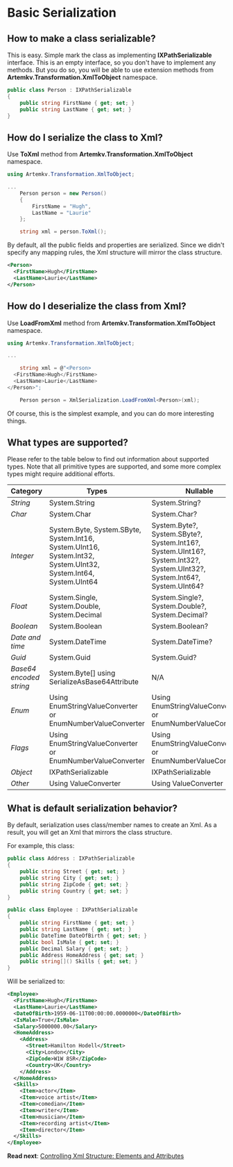 # Basic Serialization

## How to make a class serializable?

This is easy. Simple mark the class as implementing **IXPathSerializable** interface. This is an empty interface, so you don't have to implement any methods. But you do so, you will be able to use extension methods from **Artemkv.Transformation.XmlToObject** namespace.

```csharp
public class Person : IXPathSerializable
{
	public string FirstName { get; set; }
	public string LastName { get; set; }
}
```

## How do I serialize the class to Xml?

Use **ToXml** method from **Artemkv.Transformation.XmlToObject** namespace.

```csharp
using Artemkv.Transformation.XmlToObject;

...
	Person person = new Person()
	{
		FirstName = "Hugh",
		LastName = "Laurie"
	};

	string xml = person.ToXml();
```

By default, all the public fields and properties are serialized. Since we didn't specify any mapping rules, the Xml structure will mirror the class structure.

```xml
<Person>
  <FirstName>Hugh</FirstName>
  <LastName>Laurie</LastName>
</Person>
```

## How do I deserialize the class from Xml?

Use **LoadFromXml** method from **Artemkv.Transformation.XmlToObject** namespace.

```csharp
using Artemkv.Transformation.XmlToObject;

...

	string xml = @"<Person>
  <FirstName>Hugh</FirstName>
  <LastName>Laurie</LastName>
</Person>";

	Person person = XmlSerialization.LoadFromXml<Person>(xml);
```

Of course, this is the simplest example, and you can do more interesting things.

## What types are supported?

Please refer to the table below to find out information about supported types. Note that all primitive types are supported, and some more complex types might require additional efforts.

| Category | Types | Nullable | Array |
| --- | --- | --- | --- |
| _String_ | System.String | System.String? | System.String[] |
| _Char_ | System.Char | System.Char? | System.Char[] |
| _Integer_ | System.Byte, System.SByte, System.Int16, System.UInt16, System.Int32, System.UInt32, System.Int64, System.UInt64 | System.Byte?, System.SByte?, System.Int16?, System.UInt16?, System.Int32?, System.UInt32?, System.Int64?, System.UInt64? | System.Byte[], System.SByte[], System.Int16[], System.UInt16[], System.Int32[], System.UInt32[], System.Int64[], System.UInt64[] |
| _Float_ | System.Single, System.Double, System.Decimal | System.Single?, System.Double?, System.Decimal? | System.Single[], System.Double[], System.Decimal[] |
| _Boolean_ | System.Boolean | System.Boolean? | System.Boolean[] |
| _Date and time_ | System.DateTime | System.DateTime? | System.DateTime[] |
| _Guid_ | System.Guid | System.Guid? | System.Guid[] |
| _Base64 encoded string_ | System.Byte[] using SerializeAsBase64Attribute | N/A | N/A |
| _Enum_ | Using EnumStringValueConverter or EnumNumberValueConverter | Using EnumStringValueConverter or EnumNumberValueConverter | Using EnumStringValueConverter or EnumNumberValueConverter |
| _Flags_ | Using EnumStringValueConverter or EnumNumberValueConverter | Using EnumStringValueConverter or EnumNumberValueConverter | Using EnumStringValueConverter or EnumNumberValueConverter |
| _Object_ | IXPathSerializable | IXPathSerializable | IXPathSerializable[] |
| _Other_ | Using ValueConverter | Using ValueConverter | Using ValueConverter |

## What is default serialization behavior?

By default, serialization uses class/member names to create an Xml. As a result, you will get an Xml that mirrors the class structure.

For example, this class:

```csharp
public class Address : IXPathSerializable
{
	public string Street { get; set; }
	public string City { get; set; }
	public string ZipCode { get; set; }
	public string Country { get; set; }
}

public class Employee : IXPathSerializable
{
	public string FirstName { get; set; }
	public string LastName { get; set; }
	public DateTime DateOfBirth { get; set; }
	public bool IsMale { get; set; }
	public Decimal Salary { get; set; }
	public Address HomeAddress { get; set; }
	public string[]() Skills { get; set; }
}
```

Will be serialized to:

```xml
<Employee>
  <FirstName>Hugh</FirstName>
  <LastName>Laurie</LastName>
  <DateOfBirth>1959-06-11T00:00:00.0000000</DateOfBirth>
  <IsMale>True</IsMale>
  <Salary>5000000.00</Salary>
  <HomeAddress>
    <Address>
      <Street>Hamilton Hodell</Street>
      <City>London</City>
      <ZipCode>W1W 8SR</ZipCode>
      <Country>UK</Country>
    </Address>
  </HomeAddress>
  <Skills>
    <Item>actor</Item>
    <Item>voice artist</Item>
    <Item>comedian</Item>
    <Item>writer</Item>
    <Item>musician</Item>
    <Item>recording artist</Item>
    <Item>director</Item>
  </Skills>
</Employee>
```

**Read next**: [Controlling Xml Structure: Elements and Attributes](Xml-Structure.md)
